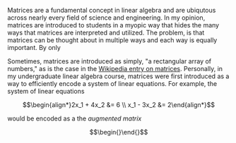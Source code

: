 

Matrices are a fundamental concept in linear algebra and are ubiqutous across nearly every field of science and engineering.  In my opinion, matrices are introduced to students in a myopic way that hides the many ways that matrices are interpreted and utilized.  The problem, is that matrices can be thought about in multiple ways and each way is equally important.  By only   

Sometimes, matrices are introduced as simply, "a rectangular array of numbers," as is the case in the [Wikipedia entry on matrices]().  Personally, in my undergraduate linear algebra course, matrices were first introduced as a way to efficiently encode a system of linear equations. For example, the system of linear equations

$$\begin{align*}2x_1 + 4x_2 &= 6 \\ x_1 - 3x_2 &= 2\end{align*}$$

would be encoded as a the *augmented matrix*

$$\begin{}\end{}$$
